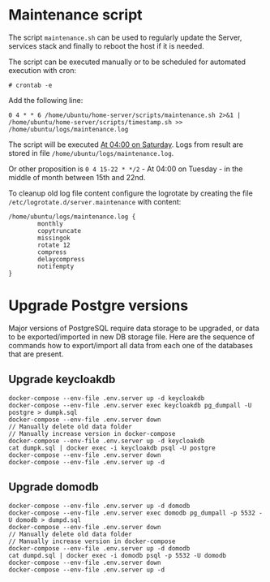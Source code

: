 # Maintenance script

The script `maintenance.sh` can be used to regularly update the Server, services stack and finally to reboot the host if it is needed.

The  script can be executed manually or to be scheduled for automated execution with cron:

```
# crontab -e
```
Add the following line:
```
0 4 * * 6 /home/ubuntu/home-server/scripts/maintenance.sh 2>&1 | /home/ubuntu/home-server/scripts/timestamp.sh >> /home/ubuntu/logs/maintenance.log
```

The script will be executed [At 04:00 on Saturday](https://crontab.guru/#0_4_*_*_6). Logs from result are stored in file `/home/ubuntu/logs/maintenance.log`.

Or other proposition is `0 4 15-22 * */2` - At 04:00 on Tuesday - in the middle of month between 15th and 22nd.

To cleanup old log file content configure the logrotate by creating the file `/etc/logrotate.d/server.maintenance` with content:
```
/home/ubuntu/logs/maintenance.log {
        monthly
        copytruncate
        missingok
        rotate 12
        compress
        delaycompress
        notifempty
}
```
# Upgrade Postgre versions
Major versions of PostgreSQL require data storage to be upgraded, or data to be exported/imported in new DB storage file. 
Here are the sequence of commands how to export/import all data from each one of the databases that are present. 

## Upgrade keycloakdb
```
docker-compose --env-file .env.server up -d keycloakdb
docker-compose --env-file .env.server exec keycloakdb pg_dumpall -U postgre > dumpk.sql
docker-compose --env-file .env.server down
// Manually delete old data folder
// Manually increase version in docker-compose
docker-compose --env-file .env.server up -d keycloakdb
cat dumpk.sql | docker exec -i keycloakdb psql -U postgre
docker-compose --env-file .env.server down
docker-compose --env-file .env.server up -d
```

## Upgrade domodb
```
docker-compose --env-file .env.server up -d domodb
docker-compose --env-file .env.server exec domodb pg_dumpall -p 5532 -U domodb > dumpd.sql
docker-compose --env-file .env.server down
// Manually delete old data folder
// Manually increase version in docker-compose
docker-compose --env-file .env.server up -d domodb
cat dumpd.sql | docker exec -i domodb psql -p 5532 -U domodb
docker-compose --env-file .env.server down
docker-compose --env-file .env.server up -d
```
